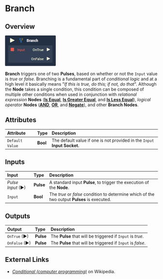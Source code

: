 # Branch

## Overview

![The Branch Node.](../../.gitbook/assets/node-branch.png)

**Branch** triggers one of two **Pulses**, based on whether or not the `Input` value is _true_ or _false_. Branching is a fundamental part of _conditional logic_ and at a high level it basically means "_If this is true, do this; if not, do that_". Although the **Node** takes a single condition, this condition can be composed of multiple other conditions when used in conjunction with _relational expression_ **Nodes** \([**Is Equal**](is-equal.md), [**Is Greater Equal**](is-greater-equal.md), and [**Is Less Equal**](is-less-equal.md)\), _logical operator_ **Nodes** \([**AND**](../math/boolean/and.md), [**OR**](../math/boolean/or.md), and [**Negate**](../math/boolean/negate.md)\), and other **Branch Nodes**.

## Attributes

| Attribute | Type | Description |
| :--- | :--- | :--- |
| `Default Value` | **Bool** | The default value if one is not provided in the `Input` **Input Socket.** |

## Inputs

| Input | Type | Description |
| :--- | :--- | :--- |
| _Pulse Input_ \(►\) | **Pulse** | A standard input **Pulse**, to trigger the execution of the **Node**. |
| `Input` | **Bool** | The _true_ or _false_ condition to determine which of the two output **Pulses** is executed. |

## Outputs

| Output | Type | Description |
| :--- | :--- | :--- |
| `OnTrue` \(►\) | **Pulse** | The **Pulse** that will be triggered if `Input` is _true_. |
| `OnFalse` \(►\) | **Pulse** | The **Pulse** that will be triggered if `Input` is _false_. |

## External Links

* [_Conditional \(computer programming\)_](https://en.wikipedia.org/wiki/Conditional_%28computer_programming%29) on Wikipedia.

